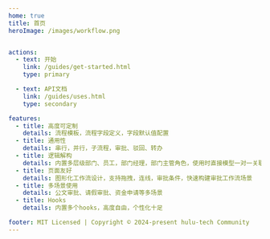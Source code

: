 ```yaml
---
home: true
title: 首页
heroImage: /images/workflow.png


actions:
  - text: 开始
    link: /guides/get-started.html
    type: primary

  - text: API文档
    link: /guides/uses.html
    type: secondary

features:
  - title: 高度可定制
    details: 流程模板，流程字段定义，字段默认值配置
  - title: 通用性
    details: 串行，并行，子流程，审批、驳回、转办
  - title: 逻辑解构
    details: 内置多层级部门、员工，部门经理，部门主管角色，使用时直接模型一对一关联即可快速集成到应用
  - title: 页面友好
    details: 图形化工作流设计，支持拖拽，连线，审批条件，快速构建审批工作流场景
  - title: 多场景使用
    details: 公文审批、请假审批、资金申请等多场景
  - title: Hooks
    details: 内置多个hooks，高度自由，个性化十足

footer: MIT Licensed | Copyright © 2024-present hulu-tech Community
---
```


